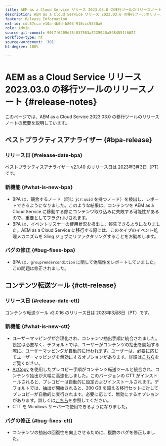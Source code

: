 ```yaml
---
title: AEM as a Cloud Service リリース 2023.03.0 の移行ツールのリリースノート
description: AEM as a Cloud Service リリース 2023.03.0 の移行ツールのリリースノート
feature: Release Information
exl-id: cdc57cca-e10a-4b0d-b803-910ccc9350a6
role: Admin
source-git-commit: 90f7f6209df5f837583a7225940a5984551f6622
workflow-type: ht
source-wordcount: '301'
ht-degree: 100%

---
```


# AEM as a Cloud Service リリース 2023.03.0 の移行ツールのリリースノート {#release-notes}

このページでは、AEM as a Cloud Service 2023.03.0 の移行ツールのリリースノートの概要を説明しています。

## ベストプラクティスアナライザー {#bpa-release}

### リリース日 {#release-date-bpa}

ベストプラクティスアナライザー v2.1.40 のリリース日は 2023年3月3日（PT）です。

### 新機能 {#what-is-new-bpa}

* BPA は、競合するノード（同じ `jcr:uuid` を持つノード）を検出し、レポートできるようになりました。このような結果は、コンテンツを AEM as a Cloud Service に移動する際にコンテンツ取り込みに失敗する可能性があるので、重要としてフラグ付けされます。
* BPA は、イベントリスナーの使用状況を検出し、報告できるようになりました。AEM as a Cloud Service に移行する際には、このタイプのイベント処理メカニズムを Sling ジョブにリファクタリングすることをお勧めします。

### バグの修正 {#bug-fixes-bpa}

* BPA は、`grouprendercondition` に関して偽陽性をレポートしていました。この問題は修正されました。

## コンテンツ転送ツール {#ctt-release}

### リリース日 {#release-date-ctt}

コンテンツ転送ツール v2.0.16 のリリース日は 2023年3月8日（PT）です。

### 新機能 {#what-is-new-ctt}

* ユーザーマッピングが合理化され、コンテンツ抽出手順に統合されました。設定は必要なく、デフォルトでは、ユーザーがコンテンツの抽出を開始する際に、ユーザーマッピングが自動的に行われます。ユーザーは、必要に応じてユーザーマッピングを無効にするオプションがあります。詳細は[こちら](https://experienceleague.adobe.com/docs/experience-manager-cloud-service/content/migration-journey/cloud-migration/content-transfer-tool/user-mapping-and-migration.html?lang=ja#user-mapping-detail)をご覧ください。
* [AzCopy](https://learn.microsoft.com/ja-jp/azure/storage/common/storage-use-azcopy-v10) を使用したプレコピー手順がコンテンツ転送ツールと統合され、コンテンツ抽出が大幅に高速化しました。このバージョンの CTT がインストールされると、プレコピーは自動的に設定およびインストールされます。デフォルトでは、抽出が開始されると、200 GB を超える移行セットに対してプレコピーが自動的に実行されます。必要に応じて、無効にするオプションがあります。詳しくは[こちら](https://experienceleague.adobe.com/docs/experience-manager-cloud-service/content/migration-journey/cloud-migration/content-transfer-tool/handling-large-content-repositories.html?lang=ja)を参照してください。
* CTT を Windows サーバーで使用できるようになりました。

### バグの修正 {#bug-fixes-ctt}

* コンテンツの抽出の回復性を向上させるために、複数のバグを修正しました。
